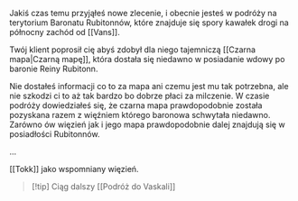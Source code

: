 Jakiś czas temu przyjąłeś nowe zlecenie, i obecnie jesteś w podróży na terytorium Baronatu Rubitonnów, które znajduje się spory kawałek drogi na północny zachód od [[Vans]].

Twój klient poprosił cię abyś zdobył dla niego tajemniczą [[Czarna mapa|Czarną mapę]], która dostała się niedawno w posiadanie wdowy po baronie Reiny Rubitonn.

Nie dostałeś informacji co to za mapa ani czemu jest mu tak potrzebna, ale nie szkodzi ci to aż tak bardzo bo dobrze płaci za milczenie. W czasie podróży dowiedziałeś się, że czarna mapa prawdopodobnie została pozyskana razem z więźniem którego baronowa schwytała niedawno. Zarówno ów więzień jak i jego mapa prawdopodobnie dalej znajdują się w posiadłości Rubitonnów.

...

[[Tokk]] jako wspomniany więzień.

>[!tip] Ciąg dalszy
>[[Podróż do Vaskali]]